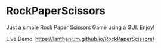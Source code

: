 # RockPaperScissors

Just a simple Rock Paper Scissors Game using a GUI.  Enjoy!

Live Demo: https://lanthanium.github.io/RockPaperScissors/
